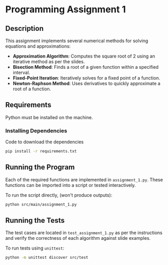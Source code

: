 # Programming Assignment 1

## Description
This assignment implements several numerical methods for solving equations and approximations:
- **Approximation Algorithm**: Computes the square root of 2 using an iterative method as per the slides.
- **Bisection Method**: Finds a root of a given function within a specified interval.
- **Fixed-Point Iteration**: Iteratively solves for a fixed point of a function.
- **Newton-Raphson Method**: Uses derivatives to quickly approximate a root of a function.

## Requirements
Python must be installed on the machine.
### Installing Dependencies
Code to download the dependencies
```bash
pip install -r requirements.txt
```

## Running the Program
Each of the required functions are implemented in `assignment_1.py`. These functions can be imported into a script or tested  interactively.

To run the script directly, (won't produce outputs):
```bash
python src/main/assignment_1.py
```

## Running the Tests
The test cases are located in `test_assignment_1.py` as per the instructions and verify the correctness of each algorithm against slide examples.

To run tests using `unittest`:
```bash
python -m unittest discover src/test
```

